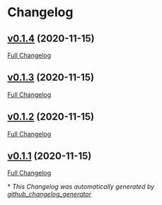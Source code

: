 # Changelog

## [v0.1.4](https://github.com/clszzyh/md_doctest/tree/v0.1.4) (2020-11-15)

[Full Changelog](https://github.com/clszzyh/md_doctest/compare/v0.1.3...v0.1.4)

## [v0.1.3](https://github.com/clszzyh/md_doctest/tree/v0.1.3) (2020-11-15)

[Full Changelog](https://github.com/clszzyh/md_doctest/compare/v0.1.2...v0.1.3)

## [v0.1.2](https://github.com/clszzyh/md_doctest/tree/v0.1.2) (2020-11-15)

[Full Changelog](https://github.com/clszzyh/md_doctest/compare/v0.1.1...v0.1.2)

## [v0.1.1](https://github.com/clszzyh/md_doctest/tree/v0.1.1) (2020-11-15)

[Full Changelog](https://github.com/clszzyh/md_doctest/compare/ae4138f8f5c3e907cabf450a2f8d3828c21ece55...v0.1.1)



\* *This Changelog was automatically generated by [github_changelog_generator](https://github.com/github-changelog-generator/github-changelog-generator)*
